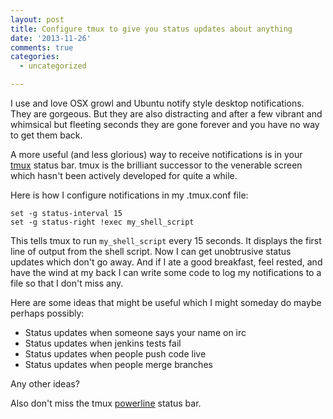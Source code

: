 ```yaml
---
layout: post
title: Configure tmux to give you status updates about anything
date: '2013-11-26'
comments: true
categories:
  - uncategorized

---
```


I use and love OSX growl and Ubuntu notify style desktop notifications.  They
are gorgeous.  But they are also distracting and after a few vibrant and
whimsical but fleeting seconds they are gone forever and you have no way to get
them back.

A more useful (and less glorious) way to receive notifications is in your
[tmux](http://tmux.sourceforge.net/) status bar.  tmux is the brilliant
successor to the venerable screen which hasn't been actively developed for
quite a while.

Here is how I configure notifications in my .tmux.conf file:

    set -g status-interval 15    
    set -g status-right !exec my_shell_script

This tells tmux to run `my_shell_script` every 15 seconds.  It displays the
first line of output from the shell script.  Now I can get unobtrusive status
updates which don't go away. And if I ate a good breakfast, feel rested, and
have the wind at my back I can write some code to log my notifications to a
file so that I don't miss any.

Here are some ideas that might be useful which I might someday do maybe perhaps
possibly:

 * Status updates when someone says your name on irc
 * Status updates when jenkins tests fail
 * Status updates when people push code live
 * Status updates when people merge branches

Any other ideas?  

Also don't miss the tmux [powerline](https://github.com/Lokaltog/powerline)
status bar.
